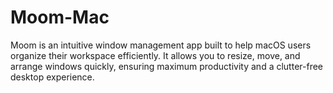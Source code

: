 # Moom-Mac
Moom is an intuitive window management app built to help macOS users organize their workspace efficiently. It allows you to resize, move, and arrange windows quickly, ensuring maximum productivity and a clutter-free desktop experience.
